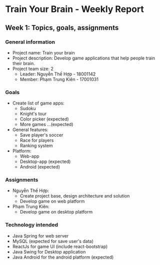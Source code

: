 # Train Your Brain - Weekly Report
## Week 1: Topics, goals, assignments
### General information
- Project name: Train your brain
- Project description: Develop game applications that help people train their brain.
- Project team size: 2
  - Leader: Nguyễn Thế Hợp - 18001142
  - Member: Phạm Trung Kiên - 17001031
### Goals
- Create list of game apps:
  - Sudoku
  - Knight's tour
  - Color picker (expected)
  - More games ...(expected)
- General features:
  - Save player's soccer
  - Race for players
  - Ranking system
- Platform:
  - Web-app
  - Desktop-app (expected)
  - Android (expected)
### Assignments
- Nguyễn Thế Hợp:
  - Create project base, design architecture and solution
  - Develop game on web platform
- Phạm Trung Kiên:
  - Develop game on desktop platform
### Technology intended
- Java Spring for web server
- MySQL (expected for save user's data)
- ReactJs for game UI (include react-bootstrap)
- Java Swing for Desktop application
- Java Android for the android platform (expected)

